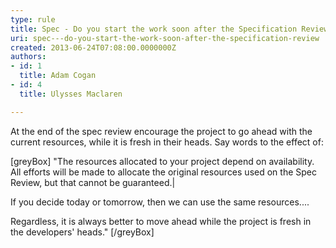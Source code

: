 ```yaml
---
type: rule
title: Spec - Do you start the work soon after the Specification Review?
uri: spec---do-you-start-the-work-soon-after-the-specification-review
created: 2013-06-24T07:08:00.0000000Z
authors:
- id: 1
  title: Adam Cogan
- id: 4
  title: Ulysses Maclaren

---
```


At the end of the spec review encourage the project to go ahead with the current resources, while it is fresh in their heads. Say words to the effect of:
 
[greyBox]  "The resources allocated to your project depend on availability. All efforts will be made to allocate the original resources used on the Spec Review, but that cannot be guaranteed.|

If you decide today or tomorrow, then we can use the same resources....

Regardless, it is always better to move ahead while the project is fresh in the developers' heads."
  [/greyBox]
